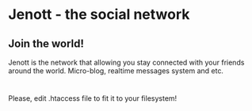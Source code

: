 # Jenott - the social network
## Join the world!

Jenott is the network that allowing you stay connected with your friends around the world. Micro-blog, realtime messages system and etc.

#

Please, edit .htaccess file to fit it to your filesystem!
